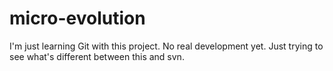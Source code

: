 micro-evolution
===============
I'm just learning Git with this project. No real development yet. Just trying to see 
what's different between this and svn. 